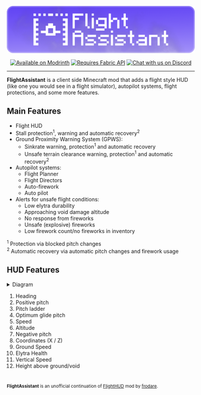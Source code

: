 <p align=center>
    <img src="images/logo.png">
</p>

<p align=center>
    <a href="https://modrinth.com/mod/flightassistant">
        <img src="https://cdn.jsdelivr.net/npm/@intergrav/devins-badges@3.2.0/assets/cozy/available/modrinth_vector.svg"
            alt="Available on Modrinth"></a>
    <a href="https://modrinth.com/mod/fabric-api/">
        <img src="https://cdn.jsdelivr.net/npm/@intergrav/devins-badges@3.2.0/assets/cozy/requires/fabric-api_vector.svg"
            alt="Requires Fabric API"></a>
    <!-- uncomment if Forge version is released (https://github.com/Octol1ttle/FlightAssistant/pull/2#discussion_r1370700775)
    <a href="https://modrinth.com/mod/flightassistant/versions?l=forge">
        <img src="https://cdn.jsdelivr.net/npm/@intergrav/devins-badges@3.2.0/assets/cozy/supported/forge_vector.svg"
            alt="Available for Forge"></img></a>
    -->
    <a href="[https://modrinth.com/mod/fabric-api/](https://discord.gg/5kcBCvnbTp)">
        <img src="https://cdn.jsdelivr.net/npm/@intergrav/devins-badges@3.2.0/assets/cozy/social/discord-plural_vector.svg"
            alt="Chat with us on Discord"></a>
</p>

---

**FlightAssistant** is a client side Minecraft mod that adds a flight style HUD
(like one you would see in a flight simulator), autopilot systems, flight protections, and some more features.

## Main Features

- Flight HUD
- Stall protection<sup>1</sup>, warning and automatic recovery<sup>2</sup>
- Ground Proximity Warning System (GPWS):
  - Sinkrate warning, protection<sup>1</sup> and automatic recovery
  - Unsafe terrain clearance warning, protection<sup>1</sup> and automatic recovery<sup>2</sup>
- Autopilot systems:
  - Flight Planner
  - Flight Directors
  - Auto-firework
  - Auto pilot
- Alerts for unsafe flight conditions:
  - Low elytra durability
  - Approaching void damage altitude
  - No response from fireworks
  - Unsafe (explosive) fireworks
  - Low firework count/no fireworks in inventory

<sup>1</sup> Protection via blocked pitch changes<br>
<sup>2</sup> Automatic recovery via automatic pitch changes and firework usage

## HUD Features

<details>
    <summary>Diagram</summary>
    <img src="images/diagram.png">
</details>

1. Heading
2. Positive pitch
3. Pitch ladder
4. Optimum glide pitch
5. Speed
6. Altitude
7. Negative pitch
8. Coordinates (X / Z)
9. Ground Speed
10. Elytra Health
11. Vertical Speed
12. Height above ground/void

#
<sup><b>FlightAssistant</b> is an unofficial continuation of <a href="https://github.com/frodare/FlightHud">FlightHUD</a> mod by <a href="https://github.com/frodare">frodare</a>.</sup>
